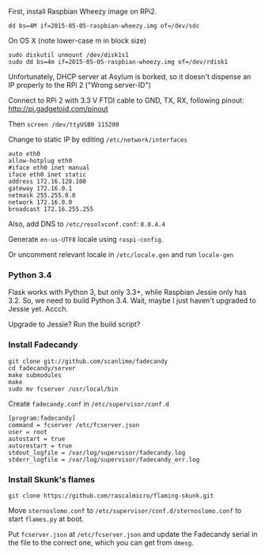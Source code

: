 First, install Raspbian Wheezy image on RPi2.

    dd bs=4M if=2015-05-05-raspbian-wheezy.img of=/dev/sdc
    
On OS X (note lower-case m in block size)

    sudo diskutil unmount /dev/disk1s1
    sudo dd bs=4m if=2015-05-05-raspbian-wheezy.img of=/dev/rdisk1

Unfortunately, DHCP server at Asylum is borked, so it doesn't dispense an IP properly to the RPi 2 ("Wrong server-ID")

Connect to RPi 2 with 3.3 V FTDI cable to GND, TX, RX, following pinout: http://pi.gadgetoid.com/pinout

Then `screen /dev/ttyUSB0 115200`

Change to static IP by editing `/etc/network/interfaces`

    auto eth0
    allow-hotplug eth0
    #iface eth0 inet manual
    iface eth0 inet static
    address 172.16.128.100  
    gateway 172.16.0.1
    netmask 255.255.0.0
    network 172.16.0.0
    broadcast 172.16.255.255

Also, add DNS to `/etc/resolvconf.conf`: `8.8.4.4`

Generate `en-us-UTF8` locale using `raspi-config`.

Or uncomment relevant locale in `/etc/locale.gen` and run `locale-gen`

### Python 3.4 ###

Flask works with Python 3, but only 3.3+, while Raspbian Jessie only has 3.2. So, we need to build Python 3.4. Wait, maybe I just haven't upgraded to Jessie yet. Accch.

Upgrade to Jessie? Run the build script?

### Install Fadecandy ###

    git clone git://github.com/scanlime/fadecandy
    cd fadecandy/server
    make submodules
    make
    sudo mv fcserver /usr/local/bin

Create `fadecandy.conf` in `/etc/supervisor/conf.d`

    [program:fadecandy]
    command = fcserver /etc/fcserver.json
    user = root
    autostart = true
    autorestart = true
    stdout_logfile = /var/log/supervisor/fadecandy.log
    stderr_logfile = /var/log/supervisor/fadecandy_err.log

### Install Skunk's flames ###

    git clone https://github.com/rascalmicro/flaming-skunk.git
    
Move `sternoslomo.conf` to `/etc/supervisor/conf.d/sternoslomo.conf` to start `flames.py` at boot.
    
Put `fcserver.json` at `/etc/fcserver.json` and update the Fadecandy serial in the file to the correct one, which you can get from `dmesg`.
